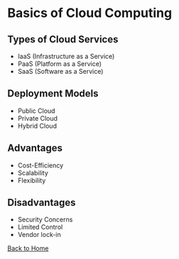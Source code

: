 # Basics of Cloud Computing

## Types of Cloud Services
- IaaS (Infrastructure as a Service)
- PaaS (Platform as a Service)
- SaaS (Software as a Service)

## Deployment Models
- Public Cloud
- Private Cloud
- Hybrid Cloud

## Advantages
- Cost-Efficiency
- Scalability
- Flexibility

## Disadvantages
- Security Concerns
- Limited Control
- Vendor lock-in


[Back to Home](index.md)